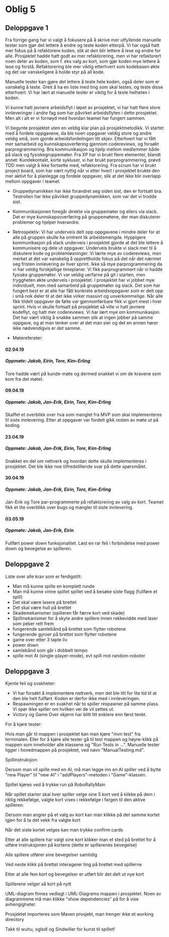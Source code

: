 # Oblig 5

## Deloppgave 1
 Fra forrige gang har vi valgt å fokusere på å skrive mer utfyllende manuelle tester som gjør det lettere å endre og teste koden etterpå.
  Vi har også hatt mer fokus på å refaktorere koden, slik at den blir lettere å lese og endre for alle. Prosjektet hadde hatt godt av mer refaktorering, men vi har refaktorert noen deler av koden, som f. eks valg av kort, som gjør koden mye lettere å lese og forstå. Refaktorering ble mer viktig etterhvert som kodebasen økte og det var vanskeligere å holde styr på all kode.
  
  Manuelle tester kan gjøre det lettere å teste hele koden, også deler som er vanskelig å teste. Greit å ha en liste med ting som skal testes, og teste disse etterhvert. Vi har lært at manuelle tester er viktig for å teste helheten i koden.
  
  Vi kunne hatt jevnere arbeidsflyt i løpet av prosjektet, vi har hatt flere store innleveringer i andre fag som har påvirket arbeidsflyten i dette prosjektet. Men alt i alt er vi fornøyd med hvordan teamet har fungert sammen. 
  
  Vi begynte prosjektet uten en veldig klar plan på prosjektmetodikk. Vi startet med å fordele oppgavene, da ble noen oppgaver veldig store og andre veldig små, som gjorde arbeidsfordelingen litt skjev. Etterhvert har vi fått mer samarbeid og kunnskapsoverføring gjennom codereviews, og forsøkt parprogrammering. Bra kommunikasjon og hjelp mellom medlemmer både på slack og fysiskegruppemøter.
  Fra XP har vi brukt flere elementer, blandt annet: Kundekontakt, korte sykluser, vi har brukt parprogrammering, prøvd TDD men valgt å ikke fortsette med, refaktorering.
  Fra scrum har vi brukt project board, som har vært nyttig når vi etter hvert i prosjektet brukte den mer aktivt for å planlegge og fordele oppgaver, slik at det ikke blir overlapp mellom oppgaver i teamet.

- Gruppedynamikken har ikke forandret seg siden sist, den er fortsatt bra. Testrollen har ikke påvirket gruppedynamikken, som var det vi trodde sist.

- Kommunikasjonen foregår direkte via gruppemøter og ellers via slack. Det er mye kunnskapsoverføring på gruppemøtene, der man diskuterer problemer og hjelper hverandre.  

- Retrospektiv:
Vi har underveis delt opp oppgavene i mindre deler for at alle på gruppen skulle ha omtrent lik arbeidsmengde.
Hyppigere kommunikasjon på slack underveis i prosjektet gjorde at det ble lettere å kommunisere og dele ut oppgaver.
Underveis brukte vi slack mer til å diskutere kode og problemløsninger.
Vi lærte mye av codereviews, men merket at det var vanskelig å opprettholde fokus på det når det nærmet seg fristen innlevering av hver sprint.
Ikke så mye parprogrammering da vi har veldig forskjellige timeplaner. Vi fikk parprogrammert når vi hadde fysiske gruppemøter.
Vi var veldig uerfarne på git i starten, men tryggheten økte underveis i prosjektet.
I prosjektet har vi jobbet mye individuelt, men med samarbeid på gruppemøter og slack.
Det som har fungert best er at alle har fått konkrete arbeidsoppgaver som er delt opp i små nok deler til at det ikke virker massivt og uoverkommelige. Når alle fikk tildelt oppgaver de følte var gjennomførbare fikk vi gjort mest i hver sprint. 
Hvis vi skulle fortsatt på prosjektet så ville vi hatt jevnere kodeflyt, og hatt mer codereviews.
Vi har lært mye om kommunikasjon. Det har vært viktig å snakke sammen slik at ingen jobber på samme oppgave, og at man tenker over at det man sier og det en annen hører ikke nødvendigvis er det samme. 
- Møtereferater: 
#### 02.04.19
##### Oppmøte: Jakob, Eirin, Tore, Kim-Erling
Tore hadde vært på kunde-møte og dermed snakket vi om de kravene som kom fra det møtet. 

#### 09.04.19
##### Oppmøte: Jakob, Jan-Erik, Eirin, Tore, Kim-Erling
Skaffet et overblikk over hva som manglet fra MVP som skal implementeres til siste innlevering. Etter at oppgaver var fordelt
gikk resten av møte ut på koding. 

#### 23.04.19
##### Oppmøte: Jakob, Jan-Erik, Eirin, Tore, Kim-Erling
Snakket en del om nettverk og hvordan dette skulle implementeres i prosjektet. Det ble ikke noe tilfredstillende svar på dette 
spørsmålet. 

#### 30.04.19
##### Oppmøte: Jakob, Jan-Erik, Eirin, Tore, Kim-Erling
Jan-Erik og Tore par-programmerte på refaktorering av valg av kort. Teamet fikk et lite overblikk over bugs og mangler til siste innlevering. 

#### 03.05.19
##### Oppmøte: Jakob, Jan-Erik, Eirin
Fullført power down funksjonalitet. Løst en rar feil i forbindelse med power down og bevegelse av spilleren.

## Deloppgave 2
Liste over alle krav som er ferdigstilt:
- Man må kunne spille en komplett runde
- Man må kunne vinne spillet spillet ved å besøke siste flagg (fullføre et spill)
- Det skal være lasere på brettet
- Det skal være hull på brettet
- Skademekanismer (spilleren får færre kort ved skade)
- Spillmekanismer for å skyte andre spillere innen rekkevidde med laser som peker rett frem
- fungerende samlebånd på brettet som flytter robotene
- fungerende gyroer på brettet som flytter robotene
- game over etter 3 tapte liv
- power down
- samlebånd som går i dobbelt tempo
- spille mot AI (single-player-mode), evt spill mot random-roboter


## Deloppgave 3

Kjente feil og svakheter:
- Vi har forsøkt å implementere nettverk, men det ble litt for lite tid til at den ble helt fullført. Koden er derfor ikke med i innleveringen.
- Respawningen er en svakhet når to spiller respawner på samme plass. Vi spør ikke spiller om hvilken vei de vil settes ut.
- Victory og Game Over skjerm har blitt litt enklere enn først tenkt. 


For å kjøre tester: 

Hvis man går til mappen i prosjektet kan man kjøre "mvn test" fra terminalen.
Eller for å kjøre alle tester gå til test mappen og høyre-klikk på mappen som inneholder alle klassene og "Run Tests in ...". Manuelle tester ligger i hovedmappen på prosjektet, ved navn "ManualTesting.md".

Spillinstruksjon: 

Dersom man vil spille med en AI, må man legge inn en AI spiller ved å bytte "new Player" til "new AI" i "addPlayers"-metoden i "Game"-klassen.

Spillet kjøres ved å trykke run på RoboRallyMain

Når spillet starter skal hver spiller velge sine 5 kort ved å klikke på dem i riktig rekkefølge, valgte kort vises i rekkefølge i fargen til den aktive spilleren.

Dersom man angrer på et valg av kort kan man klikke på det samme kortet igjen for å ta det vekk fra valgte kort

Når det siste kortet velges kan man trykke confirm cards

Etter at alle spillere har valgt sine kort klikker man et sted på brettet for å utføre instruksjonen på kortene (dette er spillerenes bevegelse)

Alle spillere utfører sine bevegelser samtidig

Ved neste klikk på brettet interagerer ting på brettet med spillerne

Etter at alle fem kort og bevegelser er utført blir det delt ut nye kort

Spillerene velger så kort på nytt

UML-diagram finnes vedlagt i UML-Diagrams mappen i prosjektet. Noen av diagrammene må man klikke "show dependencies" på for å vise avhengigheter.

Prosjektet importeres som Maven prosjekt, man trenger ikke et working directory

Takk til wuhu, oglsdl og Sindwiller for kunst til spillet!
